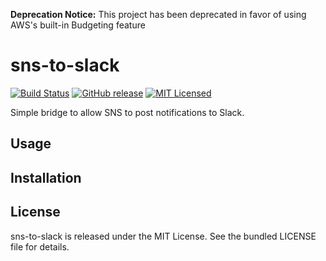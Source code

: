 **Deprecation Notice:** This project has been deprecated in favor of using AWS's built-in Budgeting feature

sns-to-slack
=========

[![Build Status](https://img.shields.io/travis/com/akerl/sns-to-slack.svg)](https://travis-ci.com/akerl/sns-to-slack)
[![GitHub release](https://img.shields.io/github/release/akerl/sns-to-slack.svg)](https://github.com/akerl/sns-to-slack/releases)
[![MIT Licensed](https://img.shields.io/badge/license-MIT-green.svg)](https://tldrlegal.com/license/mit-license)

Simple bridge to allow SNS to post notifications to Slack.

## Usage

## Installation

## License

sns-to-slack is released under the MIT License. See the bundled LICENSE file for details.

